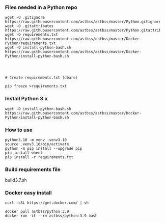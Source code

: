 ### Files needed in a Python repo
```
wget -O .gitignore https://raw.githubusercontent.com/astbss/astbss/master/Python.gitignore
wget -O .gitattributes https://raw.githubusercontent.com/astbss/astbss/master/Python.gitattributes
wget -O requirements.txt https://raw.githubusercontent.com/astbss/astbss/master/Docker-Python/requirements.txt
wget -O install-python-bash.sh https://raw.githubusercontent.com/astbss/astbss/master/Docker-Python/install-python-bash.sh




# Create requirements.txt (dbare)

pip freeze >requirements.txt
```
### Install Python 3.x
```
wget -O install-python-bash.sh https://raw.githubusercontent.com/astbss/astbss/master/Docker-Python/install-python-bash.sh
```

### How to use
```
python3.10 -m venv .venv3.10
source .venv3.10/bin/activate
python -m pip install --upgrade pip
pip install wheel
pip install -r requirements.txt
```

### Build requirements file
build3.7.sh

### Docker easy install
`curl -sSL https://get.docker.com/ | sh`

```
docker pull astbss/python:3.9
docker run -it --rm astbss/python:3.9 bash
```


